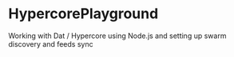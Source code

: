 # HypercorePlayground
Working with Dat / Hypercore using Node.js and setting up swarm discovery and feeds sync
